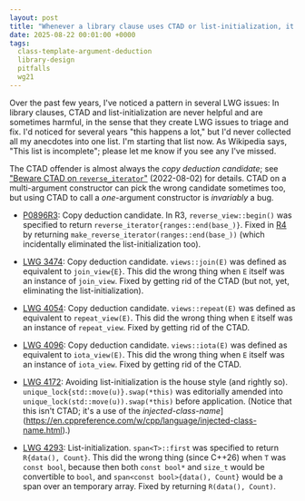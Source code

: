 ```yaml
---
layout: post
title: "Whenever a library clause uses CTAD or list-initialization, it's wrong"
date: 2025-08-22 00:01:00 +0000
tags:
  class-template-argument-deduction
  library-design
  pitfalls
  wg21
---
```


Over the past few years, I've noticed a pattern in several LWG issues:
In library clauses, CTAD and list-initialization are never helpful and are
sometimes harmful, in the sense that they create LWG issues to triage and fix.
I'd noticed for several years "this happens a lot," but I'd never collected
all my anecdotes into one list. I'm starting that list now.
As Wikipedia says, "This list is incomplete"; please let me know if you see any I've missed.

The CTAD offender is almost always the _copy deduction candidate_; see
["Beware CTAD on `reverse_iterator`"](/blog/2022/08/02/reverse-iterator-ctad/) (2022-08-02)
for details. CTAD on a multi-argument constructor can pick the wrong candidate sometimes
too, but using CTAD to call a _one_-argument constructor is _invariably_ a bug.

* [P0896R3](https://www.open-std.org/jtc1/sc22/wg21/docs/papers/2018/p0896r3.pdf): Copy deduction candidate.
    In R3, `reverse_view::begin()` was specified to return `reverse_iterator{ranges::end(base_)}`.
    Fixed in [R4](https://www.open-std.org/jtc1/sc22/wg21/docs/papers/2018/p0896r4.pdf)
    by returning `make_reverse_iterator(ranges::end(base_))` (which incidentally
    eliminated the list-initialization too).

* [LWG 3474](https://cplusplus.github.io/LWG/issue3474): Copy deduction candidate.
    `views::join(E)` was defined as equivalent to `join_view{E}`.
    This did the wrong thing when `E` itself was an instance of `join_view`.
    Fixed by getting rid of the CTAD (but not, yet, eliminating the list-initialization).

* [LWG 4054](https://cplusplus.github.io/LWG/issue4054): Copy deduction candidate.
    `views::repeat(E)` was defined as equivalent to `repeat_view(E)`.
    This did the wrong thing when `E` itself was an instance of `repeat_view`.
    Fixed by getting rid of the CTAD.

* [LWG 4096](https://cplusplus.github.io/LWG/issue4096): Copy deduction candidate.
    `views::iota(E)` was defined as equivalent to `iota_view(E)`.
    This did the wrong thing when `E` itself was an instance of `iota_view`.
    Fixed by getting rid of the CTAD.

* [LWG 4172](https://cplusplus.github.io/LWG/issue4172): Avoiding list-initialization is the house style
    (and rightly so). `unique_lock{std::move(u)}.swap(*this)` was editorially amended
    into `unique_lock(std::move(u)).swap(*this)` before application. (Notice that this
    isn't CTAD; it's a use of the _injected-class-name_](https://en.cppreference.com/w/cpp/language/injected-class-name.html).)

* [LWG 4293](https://cplusplus.github.io/LWG/issue4293): List-initialization.
    `span<T>::first` was specified to return `R{data(), Count}`.
    This did the wrong thing (since C++26) when `T` was `const bool`, because
    then both `const bool*` and `size_t` would be convertible to `bool`,
    and `span<const bool>{data(), Count}` would be a span over an
    temporary array. Fixed by returning `R(data(), Count)`.
